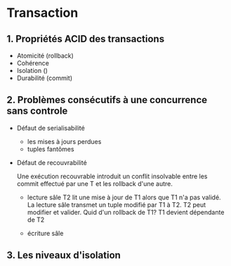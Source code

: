# Transaction
## 1. Propriétés ACID des transactions
* Atomicité (rollback)
* Cohérence
* Isolation ()
* Durabilité (commit)

## 2. Problèmes consécutifs à une concurrence sans controle
* Défaut de serialisabilité
  * les mises à jours perdues
  * tuples fantômes

* Défaut de recouvrabilité
  
  Une exécution recouvrable introduit un conflit insolvable entre les commit effectué par une T et les rollback d'une autre.
  
  * lecture sâle
  T2 lit une mise à jour de T1 alors que T1 n'a pas validé. La lecture sâle transmet un tuple modifié par T1 à T2.
  T2 peut modifier et valider. Quid d'un rollback de T1?
  T1 devient dépendante de T2
  
  
  * écriture sâle

## 3. Les niveaux d'isolation
